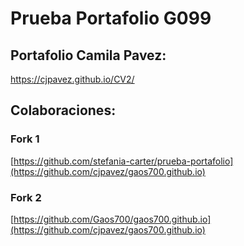 # Prueba Portafolio G099

## Portafolio Camila Pavez:
https://cjpavez.github.io/CV2/

## Colaboraciones:
### Fork 1
[https://github.com/stefania-carter/prueba-portafolio](https://github.com/cjpavez/gaos700.github.io)

### Fork 2
[https://github.com/Gaos700/gaos700.github.io](https://github.com/cjpavez/gaos700.github.io)

